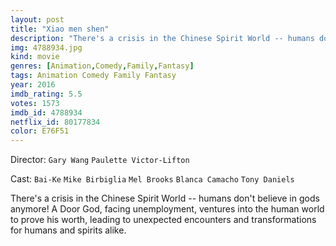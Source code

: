 ```yaml
---
layout: post
title: "Xiao men shen"
description: "There's a crisis in the Chinese Spirit World -- humans don't believe in gods anymore! A Door God, facing unemployment, ventures into the human world to prove his worth, leading to unexpected encounters and transformations for humans and spirits alike..."
img: 4788934.jpg
kind: movie
genres: [Animation,Comedy,Family,Fantasy]
tags: Animation Comedy Family Fantasy 
year: 2016
imdb_rating: 5.5
votes: 1573
imdb_id: 4788934
netflix_id: 80177834
color: E76F51
---
```

Director: `Gary Wang` `Paulette Victor-Lifton`  

Cast: `Bai-Ke` `Mike Birbiglia` `Mel Brooks` `Blanca Camacho` `Tony Daniels` 

There's a crisis in the Chinese Spirit World -- humans don't believe in gods anymore! A Door God, facing unemployment, ventures into the human world to prove his worth, leading to unexpected encounters and transformations for humans and spirits alike.